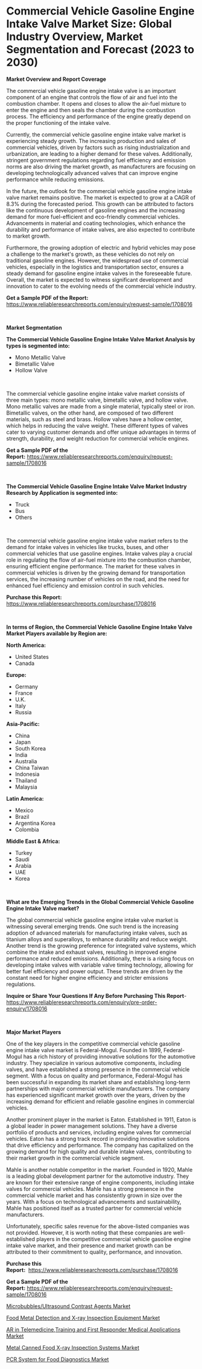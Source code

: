 <p><h1>Commercial Vehicle Gasoline Engine Intake Valve Market Size: Global Industry Overview, Market Segmentation and Forecast (2023 to 2030)</h1></p><p><strong>Market Overview and Report Coverage</strong></p>
<p><p>The commercial vehicle gasoline engine intake valve is an important component of an engine that controls the flow of air and fuel into the combustion chamber. It opens and closes to allow the air-fuel mixture to enter the engine and then seals the chamber during the combustion process. The efficiency and performance of the engine greatly depend on the proper functioning of the intake valve.</p><p>Currently, the commercial vehicle gasoline engine intake valve market is experiencing steady growth. The increasing production and sales of commercial vehicles, driven by factors such as rising industrialization and urbanization, are leading to a higher demand for these valves. Additionally, stringent government regulations regarding fuel efficiency and emission norms are also driving the market growth, as manufacturers are focusing on developing technologically advanced valves that can improve engine performance while reducing emissions.</p><p>In the future, the outlook for the commercial vehicle gasoline engine intake valve market remains positive. The market is expected to grow at a CAGR of 8.3% during the forecasted period. This growth can be attributed to factors like the continuous development of gasoline engines and the increasing demand for more fuel-efficient and eco-friendly commercial vehicles. Advancements in material and coating technologies, which enhance the durability and performance of intake valves, are also expected to contribute to market growth.</p><p>Furthermore, the growing adoption of electric and hybrid vehicles may pose a challenge to the market's growth, as these vehicles do not rely on traditional gasoline engines. However, the widespread use of commercial vehicles, especially in the logistics and transportation sector, ensures a steady demand for gasoline engine intake valves in the foreseeable future. Overall, the market is expected to witness significant development and innovation to cater to the evolving needs of the commercial vehicle industry.</p></p>
<p><strong>Get a Sample PDF of the Report:</strong> <a href="https://www.reliableresearchreports.com/enquiry/request-sample/1708016">https://www.reliableresearchreports.com/enquiry/request-sample/1708016</a></p>
<p>&nbsp;</p>
<p><strong>Market Segmentation</strong></p>
<p><strong>The Commercial Vehicle Gasoline Engine Intake Valve Market Analysis by types is segmented into:</strong></p>
<p><ul><li>Mono Metallic Valve</li><li>Bimetallic Valve</li><li>Hollow Valve</li></ul></p>
<p>&nbsp;</p>
<p><p>The commercial vehicle gasoline engine intake valve market consists of three main types: mono metallic valve, bimetallic valve, and hollow valve. Mono metallic valves are made from a single material, typically steel or iron. Bimetallic valves, on the other hand, are composed of two different materials, such as steel and brass. Hollow valves have a hollow center, which helps in reducing the valve weight. These different types of valves cater to varying customer demands and offer unique advantages in terms of strength, durability, and weight reduction for commercial vehicle engines.</p></p>
<p><strong>Get a Sample PDF of the Report:</strong>&nbsp;<a href="https://www.reliableresearchreports.com/enquiry/request-sample/1708016">https://www.reliableresearchreports.com/enquiry/request-sample/1708016</a></p>
<p>&nbsp;</p>
<p><strong>The Commercial Vehicle Gasoline Engine Intake Valve Market Industry Research by Application is segmented into:</strong></p>
<p><ul><li>Truck</li><li>Bus</li><li>Others</li></ul></p>
<p>&nbsp;</p>
<p><p>The commercial vehicle gasoline engine intake valve market refers to the demand for intake valves in vehicles like trucks, buses, and other commercial vehicles that use gasoline engines. Intake valves play a crucial role in regulating the flow of air-fuel mixture into the combustion chamber, ensuring efficient engine performance. The market for these valves in commercial vehicles is driven by the growing demand for transportation services, the increasing number of vehicles on the road, and the need for enhanced fuel efficiency and emission control in such vehicles.</p></p>
<p><strong>Purchase this Report:</strong>&nbsp; <a href="https://www.reliableresearchreports.com/purchase/1708016">https://www.reliableresearchreports.com/purchase/1708016</a></p>
<p>&nbsp;</p>
<p><strong>In terms of Region, the Commercial Vehicle Gasoline Engine Intake Valve Market Players available by Region are:</strong></p>
<p>
    <p> <strong> North America: </strong>
        <ul>
            <li>United States</li>
            <li>Canada</li>
        </ul>
        </p> 
    <p> <strong> Europe: </strong>
        <ul>
            <li>Germany</li>
            <li>France</li>
            <li>U.K.</li>
            <li>Italy</li>
            <li>Russia</li>
        </ul>
        </p> 
    <p> <strong> Asia-Pacific: </strong>
        <ul>
            <li>China</li>
            <li>Japan</li>
            <li>South Korea</li>
            <li>India</li>
            <li>Australia</li>
            <li>China Taiwan</li>
            <li>Indonesia</li>
            <li>Thailand</li>
            <li>Malaysia</li>
        </ul>
        </p> 
    <p> <strong> Latin America: </strong>
        <ul>
            <li>Mexico</li>
            <li>Brazil</li>
            <li>Argentina Korea</li>
            <li>Colombia</li>
        </ul>
        </p> 
    <p> <strong> Middle East & Africa: </strong>
        <ul>
            <li>Turkey</li>
            <li>Saudi</li>
            <li>Arabia</li>
            <li>UAE</li>
            <li>Korea</li>
        </ul>
    </p>
    </p>
<p>&nbsp;</p>
<p><strong>What are the Emerging Trends in the Global Commercial Vehicle Gasoline Engine Intake Valve market?</strong></p>
<p><p>The global commercial vehicle gasoline engine intake valve market is witnessing several emerging trends. One such trend is the increasing adoption of advanced materials for manufacturing intake valves, such as titanium alloys and superalloys, to enhance durability and reduce weight. Another trend is the growing preference for integrated valve systems, which combine the intake and exhaust valves, resulting in improved engine performance and reduced emissions. Additionally, there is a rising focus on developing intake valves with variable valve timing technology, allowing for better fuel efficiency and power output. These trends are driven by the constant need for higher engine efficiency and stricter emissions regulations.</p></p>
<p><strong>Inquire or Share Your Questions If Any Before Purchasing This Report</strong>- <a href="https://www.reliableresearchreports.com/enquiry/pre-order-enquiry/1708016">https://www.reliableresearchreports.com/enquiry/pre-order-enquiry/1708016</a></p>
<p>&nbsp;</p>
<p><strong>Major Market Players</strong></p>
<p><p>One of the key players in the competitive commercial vehicle gasoline engine intake valve market is Federal-Mogul. Founded in 1899, Federal-Mogul has a rich history of providing innovative solutions for the automotive industry. They specialize in various automotive components, including valves, and have established a strong presence in the commercial vehicle segment. With a focus on quality and performance, Federal-Mogul has been successful in expanding its market share and establishing long-term partnerships with major commercial vehicle manufacturers. The company has experienced significant market growth over the years, driven by the increasing demand for efficient and reliable gasoline engines in commercial vehicles.</p><p>Another prominent player in the market is Eaton. Established in 1911, Eaton is a global leader in power management solutions. They have a diverse portfolio of products and services, including engine valves for commercial vehicles. Eaton has a strong track record in providing innovative solutions that drive efficiency and performance. The company has capitalized on the growing demand for high quality and durable intake valves, contributing to their market growth in the commercial vehicle segment.</p><p>Mahle is another notable competitor in the market. Founded in 1920, Mahle is a leading global development partner for the automotive industry. They are known for their extensive range of engine components, including intake valves for commercial vehicles. Mahle has a strong presence in the commercial vehicle market and has consistently grown in size over the years. With a focus on technological advancements and sustainability, Mahle has positioned itself as a trusted partner for commercial vehicle manufacturers.</p><p>Unfortunately, specific sales revenue for the above-listed companies was not provided. However, it is worth noting that these companies are well-established players in the competitive commercial vehicle gasoline engine intake valve market, and their presence and market growth can be attributed to their commitment to quality, performance, and innovation.</p></p>
<p><strong>Purchase this Report:</strong>&nbsp;&nbsp;<a href="https://www.reliableresearchreports.com/purchase/1708016">https://www.reliableresearchreports.com/purchase/1708016</a></p>
<p></p>
<p><strong>Get a Sample PDF of the Report:</strong>&nbsp;<a href="https://www.reliableresearchreports.com/enquiry/request-sample/1708016">https://www.reliableresearchreports.com/enquiry/request-sample/1708016</a></p>
<p><p><a href="https://www.linkedin.com/pulse/microbubblesultrasound-contrast-agents-market-size-2023-sease/">Microbubbles/Ultrasound Contrast Agents Market</a></p><p><a href="https://medium.com/@reportprime03/food-metal-detection-and-x-ray-inspection-equipment-market-focuses-on-market-share-size-and-9e9bcdd66542">Food Metal Detection and X-ray Inspection Equipment Market</a></p><p><a href="https://www.linkedin.com/pulse/ar-telemedicinetraining-first-responder-medical-applications-qyb2e/">AR in Telemedicine,Training and First Responder Medical Applications Market</a></p><p><a href="https://medium.com/@reportprime04/decoding-metal-canned-food-x-ray-inspection-systems-market-metrics-market-share-trends-and-896b8f1fe679">Metal Canned Food X-ray Inspection Systems Market</a></p><p><a href="https://www.linkedin.com/pulse/pcr-system-food-diagnostics-market-size-share-amp-trends-x50xe/">PCR System for Food Diagnostics Market</a></p></p>